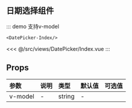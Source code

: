 ## 日期选择组件

::: demo 支持v-model
```vue
<DatePicker-Index/>
```
<<< @/src/views/DatePicker/Index.vue
:::




## Props

参数	| 说明	| 类型	| 默认值	| 可选值
:--- | :---| :--- | :--- | :---
v-model | - | string | -